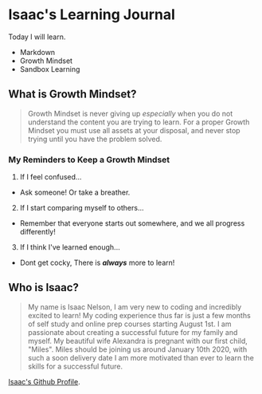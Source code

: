 # Isaac's Learning Journal

Today I will learn.
- Markdown
- Growth Mindset
- Sandbox Learning

## What is Growth Mindset?

> Growth Mindset is never giving up *especially* when you do not understand the content you are trying to learn. For a proper Growth Mindset you must use all assets at your disposal, and never stop trying until you have the problem solved.
### My Reminders to Keep a Growth Mindset

1. If I feel confused...
  - Ask someone! Or take a breather.
2. If I start comparing myself to others...
  - Remember that everyone starts out somewhere, and we all progress differently!
3. If I think I've learned enough...
  - Dont get cocky, There is ***always*** more to learn!

## Who is Isaac?
 > My name is Isaac Nelson, I am very new to coding and incredibly excited to learn! My coding experience thus far is just a few months of self study and online prep courses starting August 1st. I am passionate about creating a successful future for my family and myself. My beautiful wife Alexandra is pregnant with our first child, "Miles". Miles should be joining us around January 10th 2020, with such a soon delivery date I am more motivated than ever to learn the skills for a successful future.

[Isaac's Github Profile](https://github.com/ISAACLNELSON).
